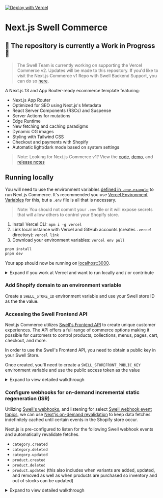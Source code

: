 [![Deploy with Vercel](https://vercel.com/button)](https://vercel.com/new/clone?repository-url=https%3A%2F%2Fgithub.com%2Fvercel%2Fcommerce&project-name=commerce&repo-name=commerce&demo-title=Next.js%20Commerce&demo-url=https%3A%2F%2Fdemo.vercel.store&demo-image=https%3A%2F%2Fbigcommerce-demo-asset-ksvtgfvnd.vercel.app%2Fbigcommerce.png&env=SHOPIFY_REVALIDATION_SECRET,SHOPIFY_STOREFRONT_ACCESS_TOKEN,SHOPIFY_STORE_DOMAIN,SITE_NAME,TWITTER_CREATOR,TWITTER_SITE)

# Next.js Swell Commerce

## 🔴 The repository is currently a **Work in Progress** 🔴

> The Swell Team is currently working on supporting the Vercel Commerce v2. Updates will be made to this repository. If you'd like to visit the Next.js Commerce v1 Repo with Swell Backend Support, you can do so [here](https://github.com/swellstores/nextjs-commerce).

A Next.js 13 and App Router-ready ecommerce template featuring:

- Next.js App Router
- Optimized for SEO using Next.js's Metadata
- React Server Components (RSCs) and Suspense
- Server Actions for mutations
- Edge Runtime
- New fetching and caching paradigms
- Dynamic OG images
- Styling with Tailwind CSS
- Checkout and payments with Shopify
- Automatic light/dark mode based on system settings

> Note: Looking for Next.js Commerce v1? View the [code](https://github.com/vercel/commerce/tree/v1), [demo](https://commerce-v1.vercel.store), and [release notes](https://github.com/vercel/commerce/releases/tag/v1)


## Running locally

You will need to use the environment variables [defined in `.env.example`](.env.example) to run Next.js Commerce. It's recommended you use [Vercel Environment Variables](https://vercel.com/docs/concepts/projects/environment-variables) for this, but a `.env` file is all that is necessary.

> Note: You should not commit your `.env` file or it will expose secrets that will allow others to control your Shopify store.

1. Install Vercel CLI: `npm i -g vercel`
2. Link local instance with Vercel and GitHub accounts (creates `.vercel` directory): `vercel link`
3. Download your environment variables: `vercel env pull`

```bash
pnpm install
pnpm dev
```

Your app should now be running on [localhost:3000](http://localhost:3000/).

<details>
  <summary>Expand if you work at Vercel and want to run locally and / or contribute</summary>

1. Run `vc link`.
1. Select the `Vercel Solutions` scope.
1. Connect to the existing `commerce-swell` project.
1. Run `vc env pull` to get environment variables.
1. Run `pmpm dev` to ensure everything is working correctly.
</details>

### Add Shopify domain to an environment variable

Create a `SWELL_STORE_ID` environment variable and use your Swell store ID as the the value.

### Accessing the Swell Frontend API

Next.js Commerce utilizes [Swell's Frontend API]([https://shopify.dev/docs/api/storefront](https://developers.swell.is/frontend-api/introduction)) to create unique customer experiences. The API offers a full range of commerce options making it possible for customers to control products, collections, menus, pages, cart, checkout, and more.

In order to use the Swell's Frontend API, you need to obtain a public key in your Swell Store.

Once created, you'll need to create a `SWELL_STOREFRONT_PUBLIC_KEY` environment variable and use the public access token as the value

<details>
  <summary>Expand to view detailed walkthrough</summary>

1. Navigate to `https://SWELL_STORE_ID.swell.store/admin/settings/api`.
1. Click the `Add public key` button.
   ![Swell API Screen](https://user-images.githubusercontent.com/446260/233220545-cb4c1461-ebc5-424e-a421-bf0d32044027.jpg)
1. Add a decription to your public key and press the `Create Key` button
1. Copy the public key and assign it to the `SWELL_STOREFRONT_PUBLIC_KEY` environment variable
</details>


### Configure webhooks for on-demand incremental static regeneration (ISR)

Utilizing [Swell's webhooks](https://developers.swell.is/backend-api/webhooks/the-webhook-model), and listening for select [Swell webhook event topics](https://developers.swell.is/backend-api/events/event-types), we can use [Next'js on-demand revalidation](https://nextjs.org/docs/app/building-your-application/data-fetching/revalidating#using-on-demand-revalidation) to keep data fetches indefinitely cached until certain events in the Shopify store occur.

Next.js is pre-configured to listen for the following Swell webhook events and automatically revalidate fetches.
- `category.created`
- `category.deleted`
- `category.updated`
- `product.created`
- `product.deleted`
- `product.updated`
 (this also includes when variants are added, updated, and removed as well as when products are purchased so inventory and out of stocks can be updated)

<details>
  <summary>Expand to view detailed walkthrough</summary>

#### Setup secret for secure revalidation

1. Create your own secret or [generate a random UUID](https://www.uuidgenerator.net/guid).
1. Create a [Vercel Environment Variable](https://vercel.com/docs/concepts/projects/environment-variables) named `SHOPIFY_REVALIDATION_SECRET` and use the value from above.

#### Configure Swell webhooks

1. Navigate to `https://SWELL_STORE_ID.swell.store/admin/settings/webhooks`.
1. Add webhooks for all six event topics listed above. You can add more sets for other preview urls, environments, or local development. Append `?secret=[SECRET]` to each url, where `[SECRET]` is the secret you created above.
   ![Swell store webhooks](https://github.com/vercel/commerce/assets/446260/3d713fd7-b642-46e2-b2ce-f2b695ff6d2b)
   ![Swell store add webhook](https://github.com/vercel/commerce/assets/446260/f0240a22-be07-42bc-bf6c-b97873868677)

#### Testing webhooks during local development

The easiest way to test webhooks while developing locally is to use [ngrok](https://ngrok.com).

1. [Install and configure ngrok](https://ngrok.com/download) (you will need to create an account).
1. Run your app locally, `npm run dev`.
1. In a separate terminal session, run `ngrok http 3000`.
1. Use the url generated by ngrok and add or update your webhook urls in Swell.
   ![ngrok](https://github.com/vercel/commerce/assets/446260/5dc09c5d-0e48-479c-ab64-de8dc9a2c4b1)
   ![Swell store edit webhook](https://github.com/vercel/commerce/assets/446260/13fd397d-4666-4e8d-b25f-4adc674345c0)
1. You can now make changes to your store and your local app should receive updates. You can also use the `Send test notification` button to trigger a generic webhook test.
   ![Swell store webhook send test notification](https://github.com/vercel/commerce/assets/446260/e872e233-1663-446d-961f-8c9455358530)

</details>
